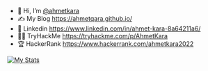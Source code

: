 - 👋 Hi, I’m [@ahmetkara](https://github.com/ahmetQara)
- ✍️ My Blog https://ahmetqara.github.io/
- ‍💼 Linkedin https://www.linkedin.com/in/ahmet-kara-8a64211a6/
- 🐱‍💻 TryHackMe https://tryhackme.com/p/AhmetKara
- 🏆 HackerRank https://www.hackerrank.com/ahmetkara2022


[![My Stats](https://awesome-github-stats.azurewebsites.net/user-stats/ahmetQara?theme=tokyonight)](https://git.io/awesome-stats-card)


<!---
ahmetQara/ahmetQara is a ✨ special ✨ repository because its `README.md` (this file) appears on your GitHub profile.
You can click the Preview link to take a look at your changes.
--->
